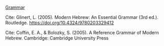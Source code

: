 <ins>Grammar</ins> 

Cite: Glinert, L. (2005). Modern Hebrew: An Essential Grammar (3rd ed.). Routledge. https://doi.org/10.4324/9780203329412

Cite: Coffin, E. A., & Bolozky, S. (2005). A Reference Grammar of Modern Hebrew. Cambridge: Cambridge University Press
